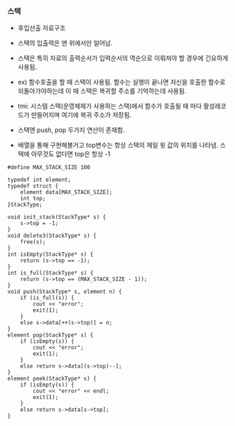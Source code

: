 ### 스택
- 후입선출 자료구조
- 스택의 입출력은 맨 위에서만 일어남.
- 스택은 특히 자료의 출력순서가 입력순서의 역순으로 이뤄져야 할 경우에 긴요하게 사용됨.
- ex) 함수호출을 할 때 스택이 사용됨. 함수는 실행이 끝나면 자신을 호출한 함수로 되돌아가야하는데 이 때 스택은 복귀할 주소를 기억하는데 사용됨.
- tmi: 시스템 스택(운영체제가 사용하는 스택)에서 함수가 호출될 때 마다 활성레코드가 만들어지며 여기에 복귀 주소가 저장됨.


- 스택엔 push, pop 두가지 연산이 존재함.
- 배열을 통해 구현해볼거고 top변수는 항상 스택의 제일 윗 값의 위치를 나타냄. 스택에 아무것도 없다면 top은 항상 -1

```
#define MAX_STACK_SIZE 100

typedef int element;
typedef struct {
	element data[MAX_STACK_SIZE];
	int top;
}StackType;

void init_stack(StackType* s) {
	s->top = -1;
}
void delete3(StackType* s) {
	free(s);
}
int isEmpty(StackType* s) {
	return (s->top == -1);
}
int is_full(StackType* s) {
	return (s->top == (MAX_STACK_SIZE - 1));
}
void push(StackType* s, element n) {
	if (is_full(s)) {
		cout << "error";
		exit(1);
	}
	else s->data[++(s->top)] = n;
}
element pop(StackType* s) {
	if (isEmpty(s)) {
		cout << "error";
		exit(1);
	}
	else return s->data[(s->top)--];
}
element peek(StackType* s) {
	if (isEmpty(s)) {
		cout << "error" << endl;
		exit(1);
	}
	else return s->data[s->top];
}
```
